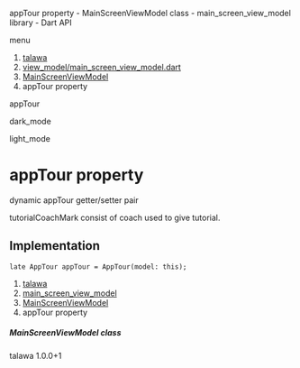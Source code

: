 




appTour property - MainScreenViewModel class - main\_screen\_view\_model library - Dart API







menu

1. [talawa](../../index.html)
2. [view\_model/main\_screen\_view\_model.dart](../../file-___home_harshil_Desktop_open-source_palisadoes_talawa_lib_view_model_main_screen_view_model/)
3. [MainScreenViewModel](../../file-___home_harshil_Desktop_open-source_palisadoes_talawa_lib_view_model_main_screen_view_model/MainScreenViewModel-class.html)
4. appTour property

appTour


dark\_mode

light\_mode




# appTour property


dynamic
appTour
getter/setter pair

tutorialCoachMark consist of coach used to give tutorial.


## Implementation

```
late AppTour appTour = AppTour(model: this);
```

 


1. [talawa](../../index.html)
2. [main\_screen\_view\_model](../../file-___home_harshil_Desktop_open-source_palisadoes_talawa_lib_view_model_main_screen_view_model/)
3. [MainScreenViewModel](../../file-___home_harshil_Desktop_open-source_palisadoes_talawa_lib_view_model_main_screen_view_model/MainScreenViewModel-class.html)
4. appTour property

##### MainScreenViewModel class





talawa
1.0.0+1






